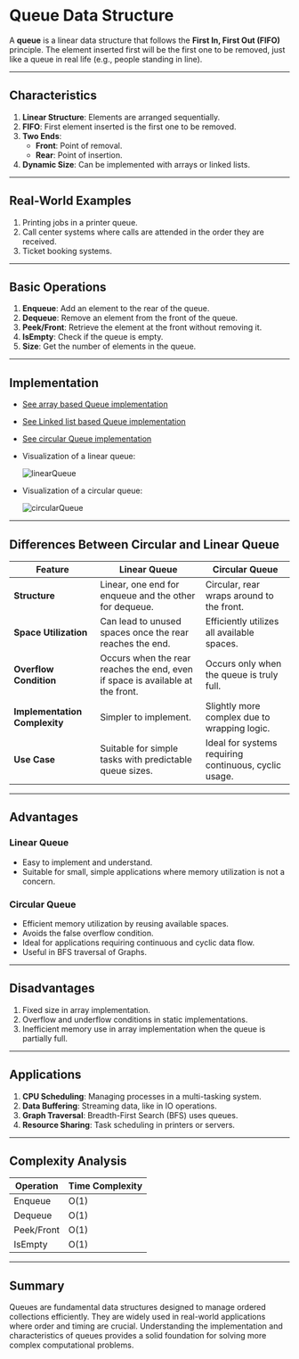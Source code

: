 # Queue Data Structure

A **queue** is a linear data structure that follows the **First In, First Out (FIFO)** principle. The element inserted first will be the first one to be removed, just like a queue in real life (e.g., people standing in line).

---

## Characteristics
1. **Linear Structure**: Elements are arranged sequentially.
2. **FIFO**: First element inserted is the first one to be removed.
3. **Two Ends**:
   - **Front**: Point of removal.
   - **Rear**: Point of insertion.
4. **Dynamic Size**: Can be implemented with arrays or linked lists.

---

## Real-World Examples
1. Printing jobs in a printer queue.
2. Call center systems where calls are attended in the order they are received.
3. Ticket booking systems.

---

## Basic Operations
1. **Enqueue**: Add an element to the rear of the queue.
2. **Dequeue**: Remove an element from the front of the queue.
3. **Peek/Front**: Retrieve the element at the front without removing it.
4. **IsEmpty**: Check if the queue is empty.
5. **Size**: Get the number of elements in the queue.

---

## Implementation
- [See array based Queue implementation](./linearQueue.c)
- [See Linked list based Queue implementation](./Queue(dynamic).c)
- [See circular Queue implementation](./circularQueue.c)
- Visualization of a linear queue:

  ![linearQueue](https://virtual-labs.github.io/exp-bfs-iiith/images/circular%20queue.gif)

- Visualization of a circular queue:

  ![circularQueue](https://velog.velcdn.com/images/llama/post/02da1f3c-fc3b-41d5-bc74-7c37da489b66/ezgif.com-gif-maker%20(5).gif)
  
---

## Differences Between Circular and Linear Queue
| Feature            | Linear Queue                    | Circular Queue                     |
|--------------------|----------------------------------|-------------------------------------|
| **Structure**      | Linear, one end for enqueue and the other for dequeue. | Circular, rear wraps around to the front. |
| **Space Utilization** | Can lead to unused spaces once the rear reaches the end. | Efficiently utilizes all available spaces. |
| **Overflow Condition** | Occurs when the rear reaches the end, even if space is available at the front. | Occurs only when the queue is truly full. |
| **Implementation Complexity** | Simpler to implement.                    | Slightly more complex due to wrapping logic. |
| **Use Case**       | Suitable for simple tasks with predictable queue sizes. | Ideal for systems requiring continuous, cyclic usage. |

---

## Advantages
### Linear Queue
- Easy to implement and understand.
- Suitable for small, simple applications where memory utilization is not a concern.

### Circular Queue
- Efficient memory utilization by reusing available spaces.
- Avoids the false overflow condition.
- Ideal for applications requiring continuous and cyclic data flow.
- Useful in BFS traversal of Graphs.

---

## Disadvantages
1. Fixed size in array implementation.
2. Overflow and underflow conditions in static implementations.
3. Inefficient memory use in array implementation when the queue is partially full.

---

## Applications
1. **CPU Scheduling**: Managing processes in a multi-tasking system.
2. **Data Buffering**: Streaming data, like in IO operations.
3. **Graph Traversal**: Breadth-First Search (BFS) uses queues.
4. **Resource Sharing**: Task scheduling in printers or servers.

---

## Complexity Analysis
| Operation   | Time Complexity |
|-------------|-----------------|
| Enqueue     | O(1)            |
| Dequeue     | O(1)            |
| Peek/Front  | O(1)            |
| IsEmpty     | O(1)            |

---

## Summary
Queues are fundamental data structures designed to manage ordered collections efficiently. They are widely used in real-world applications where order and timing are crucial. Understanding the implementation and characteristics of queues provides a solid foundation for solving more complex computational problems.

